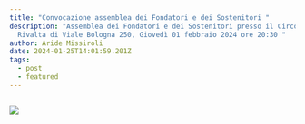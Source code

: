 ```yaml
---
title: "Convocazione assemblea dei Fondatori e dei Sostenitori "
description: "Assemblea dei Fondatori e dei Sostenitori presso il Circolo
  Rivalta di Viale Bologna 250, Giovedì 01 febbraio 2024 ore 20:30 "
author: Aride Missiroli
date: 2024-01-25T14:01:59.201Z
tags:
  - post
  - featured
---
```

![]()

![](/static/img/img_4815.jpg)